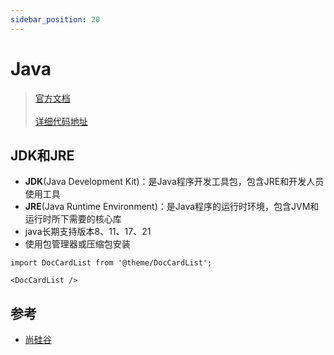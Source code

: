 ```yaml
---
sidebar_position: 20
---
```


# Java

> [官方文档](https://docs.oracle.com/javase/tutorial/reallybigindex.html)<br></br>
> [详细代码地址](https://github.com/follow1123/java-basics)

## JDK和JRE

* **JDK**(Java Development Kit)：是Java程序开发工具包，包含JRE和开发人员使用工具
* **JRE**(Java Runtime Environment)：是Java程序的运行时环境，包含JVM和运行时所下需要的核心库
* java长期支持版本8、11、17、21
* 使用包管理器或压缩包安装

```mdx-code-block
import DocCardList from '@theme/DocCardList';

<DocCardList />
```

## 参考

* [尚硅谷](https://www.bilibili.com/video/BV1PY411e7J6/)

